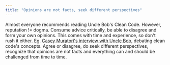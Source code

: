 ```yaml
---
title: "Opinions are not facts, seek different perspectives"
---
```


Almost everyone recommends reading Uncle Bob's Clean Code. However, reputation != dogma. Consume advice critically, be able to disagree and form your own opinions. This comes with time and experience, so don't rush it either. Eg. <a href="https://github.com/unclebob/cmuratori-discussion/blob/main/cleancodeqa.md" target="_blank">Casey Muratori's interview with Uncle Bob</a>, debating clean code's concepts. Agree or disagree, do seek different perspectives, recognize that opinions are not facts and everything can and should be challenged from time to time.
